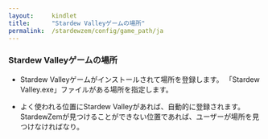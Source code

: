 ```yaml
---
layout:     kindlet
title:      "Stardew Valleyゲームの場所"
permalink:  /stardewzem/config/game_path/ja
---
```


### **Stardew Valleyゲームの場所**

* Stardew Valleyゲームがインストールされて場所を登録します。 「Stardew Valley.exe」ファイルがある場所を指定します。

* よく使われる位置にStardew Valleyがあれば、自動的に登録されます。 StardewZemが見つけることができない位置であれば、ユーザーが場所を見つけなければなり。 

<br/>
<br/>
